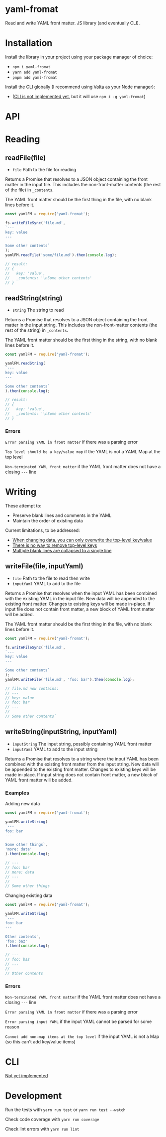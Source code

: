 # yaml-fromat

Read and write YAML front matter. JS library (and eventually CLI).

# Installation

Install the library in your project using your package manager of choice:

* `npm i yaml-fromat`
* `yarn add yaml-fromat`
* `pnpm add yaml-fromat`

Install the CLI globally (I recommend using [Volta](https://github.com/volta-cli/volta) as your Node manager):

* ([CLI is not implemented yet](https://github.com/mikrostew/yaml-fromat/issues/17), but it will use `npm i -g yaml-fromat`)


# API

# Reading

## readFile(file)

* `file` <string> Path to the file for reading

Returns a Promise that resolves to a JSON object containing the front matter in the input file. This includes the non-front-matter contents (the rest of the file) in `_contents`.

The YAML front matter should be the first thing in the file, with no blank lines before it.

```javascript
const yamlFM = require('yaml-fromat');

fs.writeFileSync('file.md',
`---
key: value
---

Some other contents`
);
yamlFM.readFile('some/file.md').then(console.log);

// result:
// {
//   key: 'value',
//   _contents: '\nSome other contents'
// }
```

## readString(string)

* `string` <string> The string to read

Returns a Promise that resolves to a JSON object containing the front matter in the input string. This includes the non-front-matter contents (the rest of the string) in `_contents`.

The YAML front matter should be the first thing in the string, with no blank lines before it.

```javascript
const yamlFM = require('yaml-fromat');

yamlFM.readString(
`---
key: value
---

Some other contents`
).then(console.log);

// result:
// {
//   key: 'value',
//   _contents: '\nSome other contents'
// }
```

### Errors

`Error parsing YAML in front matter` if there was a parsing error

`Top level should be a key/value map` if the YAML is not a YAML Map at the top level

`Non-terminated YAML front matter` if the YAML front matter does not have a closing `---` line


# Writing

These attempt to:
* Preserve blank lines and comments in the YAML
* Maintain the order of existing data

Current limitations, to be addressed:
* [When changing data, you can only overwrite the top-level key/value](https://github.com/mikrostew/yaml-fromat/issues/20)
* [There is no way to remove top-level keys](https://github.com/mikrostew/yaml-fromat/issues/21)
* [Multiple blank lines are collapsed to a single line](https://github.com/mikrostew/yaml-fromat/issues/22)

## writeFile(file, inputYaml)

* `file` <string> Path to the file to read then write
* `inputYaml` <string> YAML to add to the file

Returns a Promise that resolves when the input YAML has been combined with the existing YAML in the input file. New data will be appended to the existing front matter. Changes to existing keys will be made in-place. If input file does not contain front matter, a new block of YAML front matter will be added.

The YAML front matter should be the first thing in the file, with no blank lines before it.

```javascript
const yamlFM = require('yaml-fromat');

fs.writeFileSync('file.md',
`---
key: value
---

Some other contents`
);
yamlFM.writeFile('file.md', 'foo: bar').then(console.log);

// file.md now contains:
// ---
// key: value
// foo: bar
// ---
//
// Some other contents`
```

## writeString(inputString, inputYaml)

* `inputString` <string> The input string, possibly containing YAML front matter
* `inputYaml` <string> YAML to add to the input string

Returns a Promise that resolves to a string where the input YAML has been combined with the existing front matter from the input string. New data will be appended to the existing front matter. Changes to existing keys will be made in-place. If input string does not contain front matter, a new block of YAML front matter will be added.


### Examples

Adding new data

```javascript
const yamlFM = require('yaml-fromat');

yamlFM.writeString(
`---
foo: bar
---

Some other things`,
'more: data'
).then(console.log);

// ---
// foo: bar
// more: data
// ---
//
// Some other things
```

Changing existing data

```javascript
const yamlFM = require('yaml-fromat');

yamlFM.writeString(
`---
foo: bar
---

Other contents`,
'foo: baz'
).then(console.log);

// ---
// foo: baz
// ---
//
// Other contents
```

### Errors

`Non-terminated YAML front matter` if the YAML front matter does not have a closing `---` line

`Error parsing YAML in front matter` if there was a parsing error

`Error parsing input YAML` if the input YAML cannot be parsed for some reason

`Cannot add non-map items at the top level` if the input YAML is not a Map (so this can't add key/value items)


# CLI

[Not yet implemented](https://github.com/mikrostew/yaml-fromat/issues/17)


# Development

Run the tests with `yarn run test` or `yarn run test --watch`

Check code coverage with `yarn run coverage`

Check lint errors with `yarn run lint`
